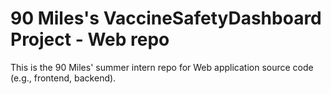 # 90 Miles's VaccineSafetyDashboard Project - Web repo

 This is the 90 Miles' summer intern repo for Web application source code (e.g., frontend, backend).

